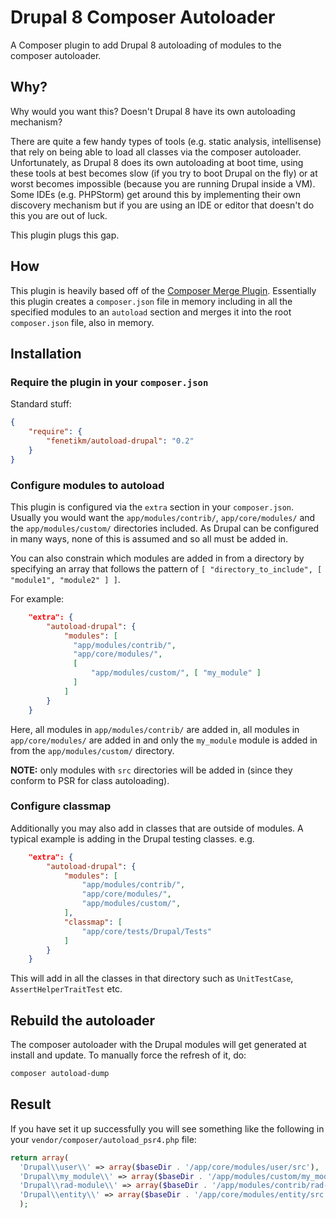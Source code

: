 # Drupal 8 Composer Autoloader

A Composer plugin to add Drupal 8 autoloading of modules to the composer autoloader.

## Why?

Why would you want this? Doesn't Drupal 8 have its own autoloading mechanism?

There are quite a few handy types of tools (e.g. static analysis, intellisense) that rely on being able to load all classes via the composer autoloader. Unfortunately, as Drupal 8 does its own autoloading at boot time, using these tools at best becomes slow (if you try to boot Drupal on the fly) or at worst becomes impossible (because you are running Drupal inside a VM). Some IDEs (e.g. PHPStorm) get around this by implementing their own discovery mechanism but if you are using an IDE or editor that doesn't do this you are out of luck.

This plugin plugs this gap.

## How

This plugin is heavily based off of the [Composer Merge Plugin](https://github.com/wikimedia/composer-merge-plugin). Essentially this plugin creates a `composer.json` file in memory including in all the specified modules to an `autoload` section and merges it into the root `composer.json` file, also in memory.

## Installation

### Require the plugin in your `composer.json`

Standard stuff:

```json
{
    "require": {
        "fenetikm/autoload-drupal": "0.2"
    }
}
```

### Configure modules to autoload

This plugin is configured via the `extra` section in your `composer.json`. Usually you would want the `app/modules/contrib/`, `app/core/modules/` and the `app/modules/custom/` directories included. As Drupal can be configured in many ways, none of this is assumed and so all must be added in.

You can also constrain which modules are added in from a directory by specifying an array that follows the pattern of `[ "directory_to_include", [ "module1", "module2" ] ]`.

For example:

```json
    "extra": {
        "autoload-drupal": {
            "modules": [
              "app/modules/contrib/",
              "app/core/modules/",
              [
                  "app/modules/custom/", [ "my_module" ]
              ]
            ]
        }
    }
```

Here, all modules in `app/modules/contrib/` are added in, all modules in `app/core/modules/` are added in and only the `my_module` module is added in from the `app/modules/custom/` directory.

**NOTE:** only modules with `src` directories will be added in (since they conform to PSR for class autoloading).

### Configure classmap

Additionally you may also add in classes that are outside of modules. A typical example is adding in the Drupal testing classes. e.g.

```json
    "extra": {
        "autoload-drupal": {
            "modules": [
                "app/modules/contrib/",
                "app/core/modules/",
                "app/modules/custom/",
            ],
            "classmap": [
                "app/core/tests/Drupal/Tests"
            ]
        }
    }
```

This will add in all the classes in that directory such as `UnitTestCase`, `AssertHelperTraitTest` etc.

## Rebuild the autoloader

The composer autoloader with the Drupal modules will get generated at install and update. To manually force the refresh of it, do:

```sh
composer autoload-dump
```

## Result

If you have set it up successfully you will see something like the following in your `vendor/composer/autoload_psr4.php` file:

```php
return array(
  'Drupal\\user\\' => array($baseDir . '/app/core/modules/user/src'),
  'Drupal\\my_module\\' => array($baseDir . '/app/modules/custom/my_module/src'),
  'Drupal\\rad-module\\' => array($baseDir . '/app/modules/contrib/rad-module/src'),
  'Drupal\\entity\\' => array($baseDir . '/app/core/modules/entity/src'),
  );
```
